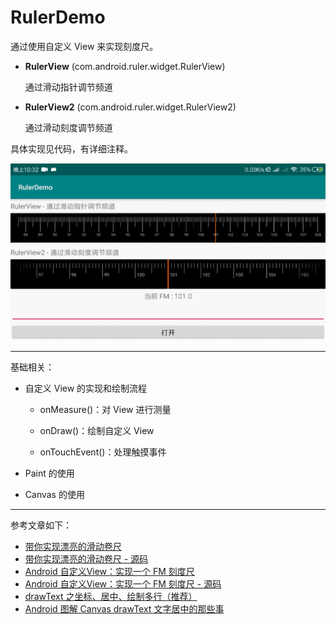 # RulerDemo

通过使用自定义 View 来实现刻度尺。

- **RulerView** (com.android.ruler.widget.RulerView)

  通过滑动指针调节频道

- **RulerView2** (com.android.ruler.widget.RulerView2)

  通过滑动刻度调节频道

具体实现见代码，有详细注释。

![RulerView 和 RulerView2](https://github.com/Edger/RulerDemo/blob/master/ScreenRecord/Screenrecorder.gif)

---

基础相关：

- 自定义 View 的实现和绘制流程

  - onMeasure()：对 View 进行测量

  - onDraw()：绘制自定义 View

  - onTouchEvent()：处理触摸事件

- Paint 的使用

- Canvas 的使用

---

参考文章如下：

- [带你实现漂亮的滑动卷尺](https://www.jianshu.com/p/06e65ef3f3f1)
- [带你实现漂亮的滑动卷尺 - 源码](https://github.com/jdqm/TapeView)
- [Android 自定义View：实现一个 FM 刻度尺](https://juejin.im/post/5d0afe1f51882508be27a504)
- [Android 自定义View：实现一个 FM 刻度尺 - 源码](https://github.com/gs666/RulerDemo)
- [drawText 之坐标、居中、绘制多行（推荐）](https://github.com/GcsSloop/AndroidNote/blob/master/CustomView/Advance/%5B99%5DDrawText.md)
- [Android 图解 Canvas drawText 文字居中的那些事](https://blog.csdn.net/kong_gu_you_lan/article/details/78927930)
